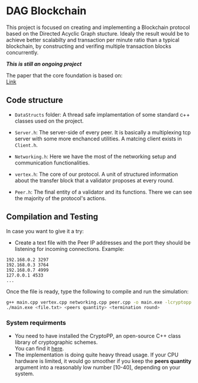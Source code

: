 # DAG Blockchain
This project is focused on creating and implementing a Blockchain protocol based on the Directed Acyclic Graph stucture. Idealy the result would be to achieve better scalabilty and transaction per minute ratio than a typical blockchain, by constructing and verifing multiple transaction blocks concurrently.

**_This is still an ongoing project_**

The paper that the core foundation is based on:  
[Link](https://aptoslabs.com/pdf/2102.08325.pdf)     

## Code structure
* `DataStructs` folder: A thread safe implamentation of some standard c++ classes used on the project.
  
* `Server.h`: The server-side of every peer. It is basically a multiplexing tcp server with some more enchanced utilities. A matcing client exists in `Client.h`.
  
* `Networking.h`: Here we have the most of the networking setup and communication functionalities. 
  
* `vertex.h`: The core of our protocol. A unit of structured information about the transfer block that a validator proposes at every round.
  
* `Peer.h`: The final entity of a validator and its functions. There we can see the majority of the protocol's actions.



## Compilation and Testing
In case you want to give it a try:  
* Create a text file with the Peer IP addresses and the port they should be listening for incoming connections. Example:
```
192.168.0.2 3297
192.168.0.3 3764 
192.168.0.7 4999
127.0.0.1 4533
...
```
Once the file is ready, type the following to compile and run the simulation:
```sh
g++ main.cpp vertex.cpp networking.cpp peer.cpp -o main.exe -lcryptopp
./main.exe <file.txt> <peers quantity> <termination round>
```

### System requirments
* You need to have installed the CryptoPP, an open-source C++ class library of cryptographic schemes.     
You can find it [here](https://github.com/weidai11/cryptopp).
* The implementation is doing quite heavy thread usage. If your CPU hardware is limited, it would go smoother if you keep the **peers quantity** argument into a reasonably low number [10-40], depending on your system. 
